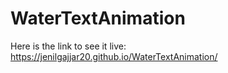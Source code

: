 # WaterTextAnimation


Here is the link to see it live: https://jenilgajjar20.github.io/WaterTextAnimation/
